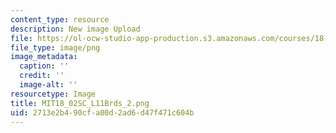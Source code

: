 ```yaml
---
content_type: resource
description: New image Upload
file: https://ol-ocw-studio-app-production.s3.amazonaws.com/courses/18-02sc-multivariable-calculus-fall-2010/2713e2b490cfa00d2ad6d47f471c604b_MIT18_02SC_L11Brds_2.png
file_type: image/png
image_metadata:
  caption: ''
  credit: ''
  image-alt: ''
resourcetype: Image
title: MIT18_02SC_L11Brds_2.png
uid: 2713e2b4-90cf-a00d-2ad6-d47f471c604b
---
```

